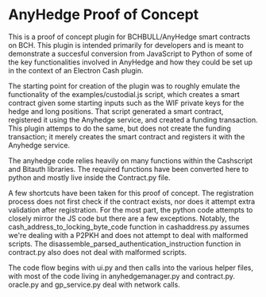 # AnyHedge Proof of Concept

This is a proof of concept plugin for BCHBULL/AnyHedge smart contracts on BCH.  This plugin is
intended primarily for developers and is meant to demonstrate a succesful conversion
from JavaScript to Python of some of the key functionalities involved in AnyHedge
and how they could be set up in the context of an Electron Cash plugin.

The starting point for creation of the plugin was to roughly emulate the
functionality of the examples/custodial.js script, which creates a
smart contract given some starting inputs such as the WIF private
keys for the hedge and long positions.  That script generated a
smart contract, registered it using the Anyhedge service, and
created a funding transaction.  This plugin attemps to do the
same, but does not create the funding transaction; it merely
creates the smart contract and registers it with the Anyhedge service.

The anyhedge code relies heavily on many functions within the Cashscript and Bitauth
libraries.  The required functions have been converted here to python and mostly
live inside the Contract.py file.  

A few shortcuts have been taken for this proof of concept.  The registration
process does not first check if the contract exists, nor does it attempt
extra validation after registration.  For the most part, the python code
attempts to closely mirror the JS code but there are a few exceptions.
Notably, the cash_address_to_locking_byte_code function in cashaddress.py
assumes we're dealing with a P2PKH and does not attempt to deal with
malformed scripts.  The disassemble_parsed_authentication_instruction
function in contract.py also does not deal with malformed scripts.

The code flow begins with ui.py and then calls into the various helper
files, with most of the code living in anyhedgemanager.py and contract.py.
oracle.py and gp_service.py deal with network calls.  


